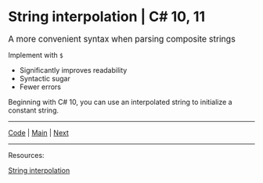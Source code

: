 # String interpolation | C# 10, 11 

<span style="font-size:1.2em;">A more convenient syntax when parsing composite strings</style>

Implement with `$`

* Significantly improves readability
* Syntactic sugar
* Fewer errors

Beginning with C# 10, you can use an interpolated string to initialize a constant string.

***
[Code](../Services/BookLocator.cs) | [Main](main.md) | [Next](switch-expression.md)
***
Resources:

[String interpolation](https://learn.microsoft.com/dotnet/csharp/language-reference/tokens/interpolated)